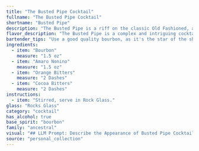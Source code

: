 ```yaml
---
title: "The Busted Pipe Cocktail"
fullname: "The Busted Pipe Cocktail"
shortname: "Busted Pipe"
description: "The Busted Pipe is a riff on the classic Old Fashioned, a cocktail family born in the 19th century. The addition of amaro adds complexity and herbal notes, while the bitters create a rich, nuanced profile. This drink, with its bold flavors and intriguing name, nods to the classic yet offers a modern twist. "
flavor_description: "The Busted Pipe is a complex and intriguing cocktail. The bourbon provides warmth and spice, while the Amaro adds herbal bitterness and a touch of sweetness. The orange bitters contribute a citrusy brightness, while the cocoa bitters add a hint of chocolate and complexity. The result is a balanced and sophisticated drink with a lingering finish that blends spice, bitterness, and sweetness. "
bartender_tips: "Use a good quality bourbon, as it's the star of the show. Don't be shy with the Amaro – it adds complexity. A few dashes of each bitters are enough to add depth without overwhelming.  Stir the drink well with ice to chill and dilute slightly. Garnish with an orange peel, expressing the oils over the drink. "
ingredients:
  - item: "Bourbon"
    measure: "1.5 oz"
  - item: "Amaro Nonino"
    measure: "1.5 oz"
  - item: "Orange Bitters"
    measure: "2 Dashes"
  - item: "Cocoa Bitters"
    measure: "2 Dashes"
instructions:
  - item: "Stirred, serve in Rock Glass."
glass: "Rocks Glass"
category: "cocktail"
has_alcohol: true
base_spirit: "bourbon"
family: "ancestral"
visual: "## LLM Prompt: Describe the Appearance of Busted Pipe Cocktail**Imagine a cocktail called Busted Pipe.**  **It is made with the following ingredients:*** Bourbon* Amaro* Orange Bitters* Cocoa Bitters**Describe the appearance of this cocktail in detail.****Consider the following:*** **Color:** What color is the drink? Does it have any depth or variation? * **Clarity:** Is the drink clear, cloudy, or layered?* **Texture:** Is the drink smooth, oily, or viscous? Are there any visible particles or bubbles?* **Garnish:** Is there any garnish on the drink? What is it and how does it affect the overall appearance?* **Glassware:** What kind of glass is the cocktail served in? How does the glass shape contribute to the overall presentation? **Please be as descriptive as possible.** "
source: "personal_collection"
---
```


